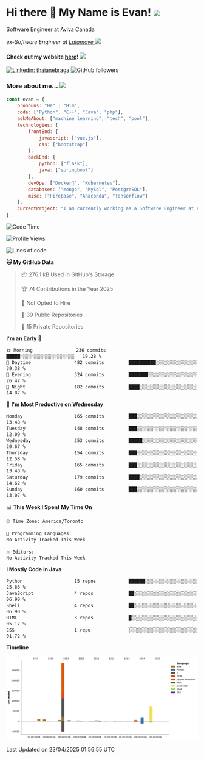 <h1>Hi there 👋 My Name is Evan!   <img src="https://media.giphy.com/media/10GN73YGycPXQk/giphy.gif" width=50></h1>

<p> Software Engineer at Aviva Canada </p>

<p><em>ex-Software Engineer at <a href="https://www.lalamove.com/hongkong/zh/home">Lalamove </a><img src="https://media.giphy.com/media/HMSLfCl5BsXoQ/giphy.gif" width="60">
</em></p>

<h4>Check out my website <a href="https://hoyeechan.com/">here</a>! <img src="https://media.giphy.com/media/cuPm4p4pClZVC/giphy.gif" width=50></h4>

[![Linkedin: thaianebraga](https://img.shields.io/badge/-Evan-blue?style=flat-square&logo=Linkedin&logoColor=white&link=https://www.linkedin.com/in/ho-yee-chan/)](https://www.linkedin.com/in/ho-yee-chan/)
![GitHub followers](https://img.shields.io/github/followers/hyc121110?label=Follow&style=social)

<!--
**hyc121110/hyc121110** is a ✨ _special_ ✨ repository because its `README.md` (this file) appears on your GitHub profile.

Here are some ideas to get you started:

- 🔭 I’m currently working on ...
- 🌱 I’m currently learning ...
- 👯 I’m looking to collaborate on ...
- 🤔 I’m looking for help with ...
- 💬 Ask me about ...
- 📫 How to reach me: ...
- 😄 Pronouns: ...
- ⚡ Fun fact: ...
-->

<h3> More about me... <img src="https://media.giphy.com/media/Q94xQWspTUkShljj8P/giphy.gif" width=50> </h3>


```javascript
const evan = {
    pronouns: "He" | "Him",
    code: ["Python", "C++", "Java", "php"],
    askMeAbout: ["machine learning", "tech", "pool"],
    technologies: {
        frontEnd: {
            javascript: ["vue.js"],
            css: ["bootstrap"]
        },
        backEnd: {
            python: ["flask"],
            java: ["springboot"]
        },
        devOps: ["Docker🐳", "Kubernetes"],
        databases: ["mongo", "MySql", "PostgreSQL"],
        misc: ["Firebase", "Anaconda", "Tensorflow"]
    },
    currentProject: "I am currently working as a Software Engineer at Aviva Canada",
}
```


<!--START_SECTION:waka-->
![Code Time](http://img.shields.io/badge/Code%20Time-100%20hrs%209%20mins-blue)

![Profile Views](http://img.shields.io/badge/Profile%20Views-1-blue)

![Lines of code](https://img.shields.io/badge/From%20Hello%20World%20I%27ve%20Written-423.7%20thousand%20lines%20of%20code-blue)

**🐱 My GitHub Data** 

> 📦 276.1 kB Used in GitHub's Storage 
 > 
> 🏆 74 Contributions in the Year 2025
 > 
> 🚫 Not Opted to Hire
 > 
> 📜 39 Public Repositories 
 > 
> 🔑 15 Private Repositories 
 > 
**I'm an Early 🐤** 

```text
🌞 Morning                236 commits         █████░░░░░░░░░░░░░░░░░░░░   19.28 % 
🌆 Daytime                482 commits         ██████████░░░░░░░░░░░░░░░   39.38 % 
🌃 Evening                324 commits         ███████░░░░░░░░░░░░░░░░░░   26.47 % 
🌙 Night                  182 commits         ████░░░░░░░░░░░░░░░░░░░░░   14.87 % 
```
📅 **I'm Most Productive on Wednesday** 

```text
Monday                   165 commits         ███░░░░░░░░░░░░░░░░░░░░░░   13.48 % 
Tuesday                  148 commits         ███░░░░░░░░░░░░░░░░░░░░░░   12.09 % 
Wednesday                253 commits         █████░░░░░░░░░░░░░░░░░░░░   20.67 % 
Thursday                 154 commits         ███░░░░░░░░░░░░░░░░░░░░░░   12.58 % 
Friday                   165 commits         ███░░░░░░░░░░░░░░░░░░░░░░   13.48 % 
Saturday                 179 commits         ████░░░░░░░░░░░░░░░░░░░░░   14.62 % 
Sunday                   160 commits         ███░░░░░░░░░░░░░░░░░░░░░░   13.07 % 
```


📊 **This Week I Spent My Time On** 

```text
🕑︎ Time Zone: America/Toronto

💬 Programming Languages: 
No Activity Tracked This Week

🔥 Editors: 
No Activity Tracked This Week
```

**I Mostly Code in Java** 

```text
Python                   15 repos            ██████░░░░░░░░░░░░░░░░░░░   25.86 % 
JavaScript               4 repos             ██░░░░░░░░░░░░░░░░░░░░░░░   06.90 % 
Shell                    4 repos             ██░░░░░░░░░░░░░░░░░░░░░░░   06.90 % 
HTML                     3 repos             █░░░░░░░░░░░░░░░░░░░░░░░░   05.17 % 
CSS                      1 repo              ░░░░░░░░░░░░░░░░░░░░░░░░░   01.72 % 
```



**Timeline**

![Lines of Code chart](https://raw.githubusercontent.com/hyc121110/hyc121110/master/assets/bar_graph.png)


 Last Updated on 23/04/2025 01:56:55 UTC
<!--END_SECTION:waka-->
